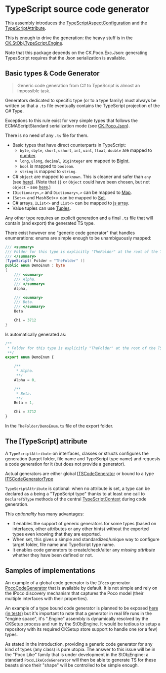 # TypeScript source code generator

This assembly introduces the [TypeScriptAspectConfiguration](TypeScriptAspectConfiguration.cs)
and the [TypeScriptAttribute](TypeScriptAttribute.cs).

This is enough to drive the generation: the heavy stuff is in the [CK.StObj.TypeScript.Engine](..\CK.StObj.TypeScript.Engine).

Note that this package depends on the CK.Poco.Exc.Json: generating TypesScript requires that the Json serialization is available. 

## Basic types & Code Generator

> Generic code generation from C# to TypeScript is almost an impossible task.

Generators dedicated to specific type (or to a type family) must always be written
so that a `.ts` file eventually contains the TypeScript projection of the C# Type.

Exceptions to this rule exist for very simple types that follows the ECMAScriptStandard serialization
mode (see [CK.Poco.Json](https://github.com/signature-opensource/CK-StObj/tree/master/CK.Poco.Json/README.md)).

There is no need of any `.ts` file for them.
 - Basic types that have direct counterparts in TypeScript: 
   - `byte`, `sbyte`, `short`, `ushort`, `int`, `uint`, `float`, `double` are mapped to [number](https://developer.mozilla.org/en-US/docs/Web/JavaScript/Reference/Global_Objects/Number).
   - `long`, `ulong`, `decimal`, `BigInteger` are mapped to [BigInt](https://developer.mozilla.org/en-US/docs/Web/JavaScript/Reference/Global_Objects/BigInt).
   - `bool` is mapped to `boolean`.
   - `string` is mapped to `string`.
 - C# `object` are mapped to `unknown`. This is cleaner and safer than `any` (see [here](https://stackoverflow.com/a/51439876/190380)).
   (Note that `{}` or `Object` could have been chosen, but not `object` - see [here](https://stackoverflow.com/a/28795689/190380).)
 - `IDictionary<,>` and `Dictionary<,>` can be mapped to [Map](https://developer.mozilla.org/en-US/docs/Web/JavaScript/Reference/Global_Objects/Map).
 - `ISet<>` and HashSet<> can be mapped to [Set](https://developer.mozilla.org/en-US/docs/Web/JavaScript/Reference/Global_Objects/Set).
 - C# arrays, `IList<>` and `List<>` can be mapped to [js array](https://developer.mozilla.org/en-US/docs/Web/JavaScript/Reference/Global_Objects/Array).
 - Value tuples can use [Tuples](https://www.typescriptlang.org/docs/handbook/variable-declarations.html#tuple-destructuring).

Any other type requires an explicit generation and a final `.ts` file that will contain
(and export) the generated TS type.

There exist however one "generic code generator" that handles enumerations: enums are
simple enough to be unambiguously mapped:

```csharp
/// <summary>
/// Folder for this type is explicitly "TheFolder" at the root of the TS export.
/// </summary>
[TypeScript( Folder = "TheFolder" )]
public enum DemoEnum : byte
{
    /// <summary>
    /// Alpha.
    /// </summary>
    Alpha,

    /// <summary>
    /// Beta.
    /// </summary>
    Beta

    Chi = 3712
}
```
Is automatically generated as:
```ts
/**
 * Folder for this type is explicitly "TheFolder" at the root of the TS export.
 **/
export enum DemoEnum {

    /**
     * Alpha.
     **/
    Alpha = 0,

    /**
     * Beta.
     **/
    Beta = 1,

    Chi = 3712
}
```
In the `TheFolder/DemoEnum.ts` file of the export folder.

## The [TypeScript] attribute

A `TypeScriptAttribute` on interfaces, classes or structs configures the generation (target folder, file name and TypeScript type name)
and requests a code generation for it (but does not provide a generator).

Actual generators are either global [ITSCodeGenerator](../CK.StObj.TypeScript.Engine/ITSCodeGenerator.cs) or bound
to a type [ITSCodeGeneratorType](../CK.StObj.TypeScript.Engine/ITSCodeGeneratorType.cs)

`TypeScriptAttribute` is optional: when no attribute is set, a type can be declared as a being a "TypeScript type" thanks to at least
one call to `DeclareTSType` methods of the central [TypeScriptContext](../CK.StObj.TypeScript.Engine/TypeScriptContext.cs) during code generation.

This *optionality* has many advantages:
  - It enables the support of generic generators for some types (based on interfaces, other attributes or any other hints) without the exported types 
    even knowing that they are exported.
  - When set, this gives a simple and standardized/unique way to configure target folder, file name and TypeScript type name.
  - It enables code generators to create/check/alter any *missing attribute* whether they have been defined or not.

## Samples of implementations
   
An example of a global code generator is the `IPoco` generator [PocoCodeGenerator](../CK.StObj.TypeScript.Engine/Poco/PocoCodeGenerator.cs) that
is available by default.
It is not simple and rely on the IPoco discovery mechanism that captures the Poco model (their multiple interfaces with their properties).

An example of a type bound code generator is planned to be exposed [here (in tests)](../Tests/CK.StObj.TypeScript.Tests/CodeGeneratorTypeSample/)
but it's important to note that a generator in real life runs in the "engine space", it's ".Engine" assembly is dynamically resolved
by the CKSetup process and run by the StObjEngine. It would be tedious to setup a repository with its required CKSetup store support
to handle one (or a few) types.

As stated in the introduction, providing a generic code generator for any kind of types (any class) is pure utopia. The answer to
this issue will be in the "Poco Like" family that is under development in the StObjEngine: a standard `PocoLikeCodeGenerator` will
then be able to generate TS for these beasts since their "shape" will be controlled to be simple enough.



